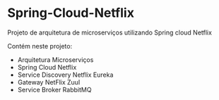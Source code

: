 # Spring-Cloud-Netflix

Projeto de arquitetura de microserviços utilizando Spring cloud Netflix


Contém neste projeto: 

* Arquitetura Microserviços<br>
* Spring Cloud Netflix <br>
* Service Discovery Netflix Eureka <br>
* Gateway NetFlix Zuul <br>
* Service Broker RabbitMQ <br>

